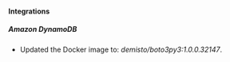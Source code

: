 #### Integrations
##### Amazon DynamoDB
- Updated the Docker image to: *demisto/boto3py3:1.0.0.32147*.
